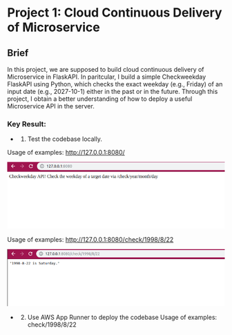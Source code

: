 # Project 1: Cloud Continuous Delivery of Microservice

## Brief
In this project, we are supposed to build cloud continuous delivery of Microservice in FlaskAPI. In paritcular, I build a simple Checkweekday FlaskAPI using Python, which checks the exact weekday (e.g., Friday) of an input date (e.g., 2027-10-1) either in the past or in the future. Through this project, I obtain a better understanding of how to deploy a useful Microservice API in the server.

### Key Result: 
* 1) Test the codebase locally.

Usage of examples: http://127.0.0.1:8080/

![image](./assets/1.png)

Usage of examples: http://127.0.0.1:8080/check/1998/8/22

![image](./assets/2.png)

* 2) Use AWS App Runner to deploy the codebase
Usage of examples: check/1998/8/22
